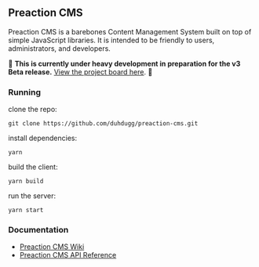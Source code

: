 ## Preaction CMS

Preaction CMS is a barebones Content Management System built on top of simple JavaScript libraries. It is intended to be friendly to users, administrators, and developers.

:construction: **This is currently under heavy development in preparation for the v3 Beta release.** [View the project board here](https://github.com/duhdugg/preaction-cms/projects/1). :construction:

### Running

clone the repo:

`git clone https://github.com/duhdugg/preaction-cms.git`

install dependencies:

`yarn`

build the client:

`yarn build`

run the server:

`yarn start`

### Documentation

- [Preaction CMS Wiki](https://github.com/duhdugg/preaction-cms/wiki)
- [Preaction CMS API Reference](https://duhdugg.github.io/preaction-cms/)
